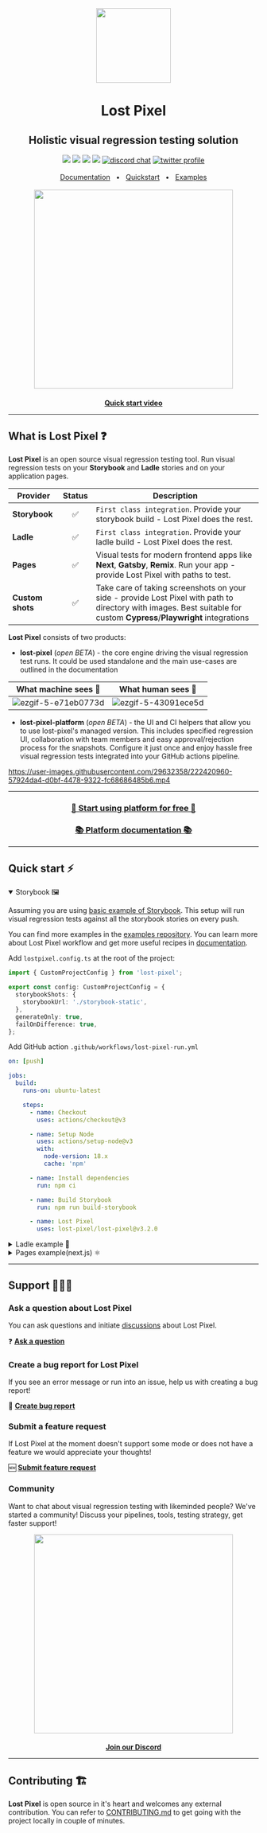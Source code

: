 <div align='center'><img width='150px' height='150px' src='https://user-images.githubusercontent.com/29632358/168112844-77e76a0d-b96f-4bc8-b753-cd39f4afd428.png'>
</div>
<div align="center">
  <h1>Lost Pixel</h1>
  <h2>Holistic visual regression testing solution </h2>  
  <a href="https://www.npmjs.com/package/lost-pixel"><img src="https://img.shields.io/npm/v/lost-pixel?style=plastic" /></a> 
  <a href="https://www.npmjs.com/package/lost-pixel"><img src="https://img.shields.io/npm/dt/lost-pixel" /></a> 
  <a href="https://github.com/lost-pixel/lost-pixel/blob/main/docs/contributing.md"><img src="https://img.shields.io/badge/PRs-welcome-brightgreen.svg" /></a>
  <a href="https://github.com/lost-pixel/lost-pixel/blob/main/LICENSE"><img src="https://img.shields.io/github/license/lost-pixel/lost-pixel" /></a>
  <a href="https://discord.gg/WqVjk49g9m"><img src="https://img.shields.io/badge/chat-discord-blue?style=flat&logo=discord" alt="discord chat"></a>
  <a href="https://twitter.com/lostpixel_app"><img src="https://img.shields.io/twitter/follow/lostpixel_app?style=social" alt="twitter profile"></a>
  <br />
  <br />
  <a href="https://docs.lost-pixel.com/user-docs">Documentation</a>
  <span>&nbsp;&nbsp;•&nbsp;&nbsp;</span>
  <a href="https://docs.lost-pixel.com/user-docs/community-edition/getting-started">Quickstart</a>
  <span>&nbsp;&nbsp;•&nbsp;&nbsp;</span>
  <a href="https://github.com/lost-pixel/lost-pixel-examples">Examples</a>
  <br />
  <br />

</div>
<div align='center'>  <a href="https://www.youtube.com/watch?v=8Ws28rQymkE"><img width='400px' src='https://user-images.githubusercontent.com/29632358/187195828-92e2a8fd-0bd5-4b66-bb82-596f5688dc4d.png'> </div>
<h4 align='center'> <a href="https://www.youtube.com/watch?v=8Ws28rQymkE">Quick start video</a></div>

  <hr />

## What is Lost Pixel ❓

**Lost Pixel** is an open source visual regression testing tool. Run visual regression tests on your **Storybook** and **Ladle** stories and on your application pages.

| Provider         | Status | Description                                                                                                                                                            |
| ---------------- | :----: | ---------------------------------------------------------------------------------------------------------------------------------------------------------------------- |
| **Storybook**    |   ✅   | `First class integration`. Provide your storybook build - Lost Pixel does the rest.                                                                                    |
| **Ladle**        |   ✅   | `First class integration`. Provide your ladle build - Lost Pixel does the rest.                                                                                        |
| **Pages**        |   ✅   | Visual tests for modern frontend apps like **Next**, **Gatsby**, **Remix**. Run your app - provide Lost Pixel with paths to test.                                      |
| **Custom shots** |   ✅   | Take care of taking screenshots on your side - provide Lost Pixel with path to directory with images. Best suitable for custom **Cypress**/**Playwright** integrations |

**Lost Pixel** consists of two products:

- **lost-pixel** (_open BETA_) - the core engine driving the visual regression test runs. It could be used standalone and the main use-cases are outlined in the documentation

| What machine sees 🤖                                                                                                         | What human sees 👀                                                                                                           |
| ---------------------------------------------------------------------------------------------------------------------------- | ---------------------------------------------------------------------------------------------------------------------------- |
| ![ezgif-5-e71eb0773d](https://user-images.githubusercontent.com/29632358/185067771-03467437-badd-466b-ad6c-60d7183d99ae.gif) | ![ezgif-5-43091ece5d](https://user-images.githubusercontent.com/29632358/185067989-3f2d818b-c01f-4304-97f6-77295b1970d9.gif) |

- **lost-pixel-platform** (_open BETA_) - the UI and CI helpers that allow you to use lost-pixel's managed version. This includes specified regression UI, collaboration with team members and easy approval/rejection process for the snapshots. Configure it just once and enjoy hassle free visual regression tests integrated into your GitHub actions pipeline.
  
https://user-images.githubusercontent.com/29632358/222420960-57924da4-d0bf-4478-9322-fc68686485b6.mp4


<hr/>
<div align="center">
 <h3><a href="https://app.lost-pixel.com">🚀 Start using platform for free 🚀</a></h3>
 <h3> <a href="https://docs.lost-pixel.com/user-docs/setup/lost-pixel-platform">📚 Platform documentation 📚</a></h3>
</div>

<hr/>

## Quick start ⚡

<details open>
<summary> Storybook 🖼 </summary>

Assuming you are using [basic example of Storybook](<[https://github.com/tajo/ladle](https://github.com/snipcart/nextjs-storybook-example)>). This setup will run visual regression tests against all the storybook stories on every push.

You can find more examples in the [examples repository](https://github.com/lost-pixel/lost-pixel-examples). You can learn more about Lost Pixel workflow and get more useful recipes in [documentation](https://docs.lost-pixel.com/user-docs).

Add `lostpixel.config.ts` at the root of the project:

```typescript
import { CustomProjectConfig } from 'lost-pixel';

export const config: CustomProjectConfig = {
  storybookShots: {
    storybookUrl: './storybook-static',
  },
  generateOnly: true,
  failOnDifference: true,
};
```

Add GitHub action `.github/workflows/lost-pixel-run.yml`

```yml
on: [push]

jobs:
  build:
    runs-on: ubuntu-latest

    steps:
      - name: Checkout
        uses: actions/checkout@v3

      - name: Setup Node
        uses: actions/setup-node@v3
        with:
          node-version: 18.x
          cache: 'npm'

      - name: Install dependencies
        run: npm ci

      - name: Build Storybook
        run: npm run build-storybook

      - name: Lost Pixel
        uses: lost-pixel/lost-pixel@v3.2.0
```

</details>

<details>
<summary>Ladle example 🥄</summary>

Assuming you are using [basic example of Ladle](https://github.com/tajo/ladle). This setup will run visual regression tests against all the ladle stories on every push.

You can find more examples in the [examples repository](https://github.com/lost-pixel/lost-pixel-examples). You can learn more about Lost Pixel workflow and get more useful recipes in [documentation](https://docs.lost-pixel.com/user-docs).

Add `lostpixel.config.ts` at the root of the project:

```typescript
import { CustomProjectConfig } from 'lost-pixel';

export const config: CustomProjectConfig = {
  ladleShots: {
    //ip should be localhost when running locally & 172.17.0.1 when running in GitHub action
    ladleUrl: 'http://172.17.0.1:61000',
  },
  generateOnly: true,
  failOnDifference: true,
};
```

Update `package.json` with following scripts:

```json
 "scripts": {
    "serve": "npx serve build -p 61000",
    "build": "ladle build"
  },
```

Add GitHub action `.github/workflows/lost-pixel-run.yml`

```yml
on: [push]

jobs:
  build:
    runs-on: ubuntu-latest

    steps:
      - name: Checkout
        uses: actions/checkout@v3

      - name: Setup Node
        uses: actions/setup-node@v3
        with:
          node-version: 18.x
          cache: 'npm'

      - name: Install dependencies
        run: npm install

      - name: Build ladle
        run: npm run build

      - name: Serve ladle
        run: npm run serve &

      - name: Lost Pixel
        uses: lost-pixel/lost-pixel@v3.2.0
```

</details>

<details>
<summary>Pages example(next.js) ⚛️</summary>

Assuming you are using [basic example of Next.js](https://nextjs.org/docs). This setup will run visual regression tests against **selected pages** on every push.

You can find more examples in the [examples repository](https://github.com/lost-pixel/lost-pixel-examples). You can learn more about Lost Pixel workflow and get more useful recipes in [documentation](https://docs.lost-pixel.com/user-docs).

Add `lostpixel.config.ts` at the root of the project:

```typescript
import { CustomProjectConfig } from 'lost-pixel';

export const config: CustomProjectConfig = {
  pageShots: {
    pages: [{ path: '/app', name: 'app' }],
    // IP should be localhost when running locally & 172.17.0.1 when running in GitHub action
    baseUrl: 'http://172.17.0.1:3000',
  },
  generateOnly: true,
  failOnDifference: true,
};
```

Add GitHub action `.github/workflows/lost-pixel-run.yml`

```yml
on: [push]

jobs:
  build:
    runs-on: ubuntu-latest

    steps:
      - name: Checkout
        uses: actions/checkout@v3

      - name: Setup Node
        uses: actions/setup-node@v3
        with:
          node-version: 18.x
          cache: 'npm'

      - name: Install dependencies
        run: npm ci

      - name: Build Next app
        run: npm run build

      - name: Run Next app
        run: npm run start &

      - name: Lost Pixel
        uses: lost-pixel/lost-pixel@v3.2.0
```

</details>

---

## Support 👨🏼‍💻

### Ask a question about Lost Pixel

You can ask questions and initiate [discussions](https://github.com/lost-pixel/lost-pixel/discussions/) about Lost Pixel.

❓ [**Ask a question**](https://github.com/lost-pixel/lost-pixel/discussions/new)

### Create a bug report for Lost Pixel

If you see an error message or run into an issue, help us with creating a bug report!

🐛 [**Create bug report**](https://github.com/lost-pixel/lost-pixel/issues/new?assignees=&labels=kind%2Fbug&template=bug.yml)

### Submit a feature request

If Lost Pixel at the moment doesn't support some mode or does not have a feature we would appreciate your thoughts!

🆕 [**Submit feature request**](https://github.com/lost-pixel/lost-pixel/issues/new?assignees=&labels=kind%2Ffeature&template=feature.yml)

### Community

Want to chat about visual regression testing with likeminded people? We've started a community! Discuss your pipelines, tools, testing strategy, get faster support!

<div align='center'>  <a href="https://discord.gg/WqVjk49g9m"><img width='400px' src='https://user-images.githubusercontent.com/29632358/194254174-aad8e9f1-1f1e-4f21-ab36-7fb63eb51696.png'> </div>
   
<h4 align='center'> <a href="https://discord.gg/WqVjk49g9m">Join our Discord</a></div>

---

## Contributing 🏗️

**Lost Pixel** is open source in it's heart and welcomes any external contribution. You can refer to [CONTRIBUTING.md](https://github.com/lost-pixel/lost-pixel/blob/main/CONTRIBUTING.md) to get going with the project locally in couple of minutes.
